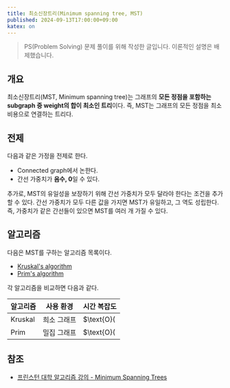 ```yaml
---
title: 최소신장트리(Minimum spanning tree, MST)
published: 2024-09-13T17:00:00+09:00
katex: on
---
```


> PS(Problem Solving) 문제 풀이를 위해 작성한 글입니다. 이론적인 설명은 배제했습니다.

## 개요

최소신장트리(MST, Minimum spanning tree)는 그래프의 **모든 정점을 포함하는 subgraph 중 weight의 합이 최소인 트리**이다. 즉, MST는 그래프의 모든 정점을 최소비용으로 연결하는 트리다.


## 전제

다음과 같은 가정을 전제로 한다.

- Connected graph에서 논한다.
- 간선 가중치가 **음수, 0**일 수 있다.

추가로, MST의 유일성을 보장하기 위해 간선 가중치가 모두 달라야 한다는 조건을 추가할 수 있다. 간선 가중치가 모두 다른 값을 가지면 MST가 유일하고, 그 역도 성립한다. 즉, 가중치가 같은 간선들이 있으면 MST를 여러 개 가질 수 있다. 

## 알고리즘

다음은 MST를 구하는 알고리즘 목록이다.

- [Kruskal's algorithm](/posts/3/kruskal-algorithm)
- [Prim's algorithm](/posts/4/prim-algorithm)

각 알고리즘을 비교하면 다음과 같다.

|알고리즘|사용 환경|시간 복잡도|
|--------|---------|-----------|
|Kruskal|희소 그래프|$\text{O}(|E|\log{|E|})$|
|Prim|밀집 그래프|$\text{O}(|E|\log{|V|})$[^1]|

[^1]: binary heap으로 구현 시

## 참조

- [프린스턴 대학 알고리즘 강의 - Minimum Spanning Trees](https://algs4.cs.princeton.edu/43mst/)

